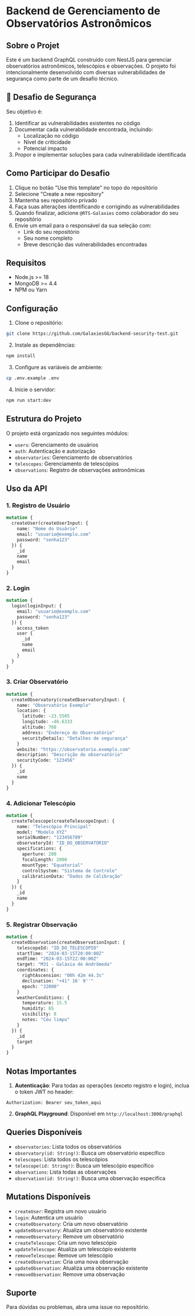 # Backend de Gerenciamento de Observatórios Astronômicos

## Sobre o Projet

Este é um backend GraphQL construído com NestJS para gerenciar observatórios astronômicos, telescópios e observações. O projeto foi intencionalmente desenvolvido com diversas vulnerabilidades de segurança como parte de um desafio técnico.

## 🎯 Desafio de Segurança

Seu objetivo é:

1. Identificar as vulnerabilidades existentes no código
2. Documentar cada vulnerabilidade encontrada, incluindo:
   - Localização no código
   - Nível de criticidade
   - Potencial impacto
3. Propor e implementar soluções para cada vulnerabilidade identificada

## Como Participar do Desafio

1. Clique no botão "Use this template" no topo do repositório
2. Selecione "Create a new repository"
3. Mantenha seu repositório privado
4. Faça suas alterações identificando e corrigindo as vulnerabilidades
5. Quando finalizar, adicione `@RTS-Galaxies` como colaborador do seu repositório
6. Envie um email para o responsável da sua seleção com:
   - Link do seu repositório
   - Seu nome completo
   - Breve descrição das vulnerabilidades encontradas

## Requisitos

- Node.js >= 18
- MongoDB >= 4.4
- NPM ou Yarn

## Configuração

1. Clone o repositório:
```bash
git clone https://github.com/GalaxiesGG/backend-security-test.git
```

2. Instale as dependências:
```bash
npm install
```

3. Configure as variáveis de ambiente:
```bash
cp .env.example .env
```

4. Inicie o servidor:
```bash
npm run start:dev
```

## Estrutura do Projeto

O projeto está organizado nos seguintes módulos:

- `users`: Gerenciamento de usuários
- `auth`: Autenticação e autorização
- `observatories`: Gerenciamento de observatórios
- `telescopes`: Gerenciamento de telescópios
- `observations`: Registro de observações astronômicas

## Uso da API

### 1. Registro de Usuário

```graphql
mutation {
  createUser(createUserInput: {
    name: "Nome do Usuário"
    email: "usuario@exemplo.com"
    password: "senha123"
  }) {
    _id
    name
    email
  }
}
```

### 2. Login

```graphql
mutation {
  login(loginInput: {
    email: "usuario@exemplo.com"
    password: "senha123"
  }) {
    access_token
    user {
      _id
      name
      email
    }
  }
}
```

### 3. Criar Observatório

```graphql
mutation {
  createObservatory(createObservatoryInput: {
    name: "Observatório Exemplo"
    location: {
      latitude: -23.5505
      longitude: -46.6333
      altitude: 760
      address: "Endereço do Observatório"
      securityDetails: "Detalhes de segurança"
    }
    website: "https://observatorio.exemplo.com"
    description: "Descrição do observatório"
    securityCode: "123456"
  }) {
    _id
    name
  }
}
```

### 4. Adicionar Telescópio

```graphql
mutation {
  createTelescope(createTelescopeInput: {
    name: "Telescópio Principal"
    model: "Modelo XYZ"
    serialNumber: "123456789"
    observatoryId: "ID_DO_OBSERVATORIO"
    specifications: {
      aperture: 200
      focalLength: 2000
      mountType: "Equatorial"
      controlSystem: "Sistema de Controle"
      calibrationData: "Dados de Calibração"
    }
  }) {
    _id
    name
  }
}
```

### 5. Registrar Observação

```graphql
mutation {
  createObservation(createObservationInput: {
    telescopeId: "ID_DO_TELESCOPIO"
    startTime: "2024-03-15T20:00:00Z"
    endTime: "2024-03-15T22:00:00Z"
    target: "M31 - Galáxia de Andrômeda"
    coordinates: {
      rightAscension: "00h 42m 44.3s"
      declination: "+41° 16' 9''"
      epoch: "J2000"
    }
    weatherConditions: {
      temperature: 15.5
      humidity: 65
      visibility: 8
      notes: "Céu limpo"
    }
  }) {
    _id
    target
  }
}
```

## Notas Importantes

1. **Autenticação**: Para todas as operações (exceto registro e login), inclua o token JWT no header:
```
Authorization: Bearer seu_token_aqui
```

2. **GraphQL Playground**: Disponível em `http://localhost:3000/graphql`

## Queries Disponíveis

- `observatories`: Lista todos os observatórios
- `observatory(id: String!)`: Busca um observatório específico
- `telescopes`: Lista todos os telescópios
- `telescope(id: String!)`: Busca um telescópio específico
- `observations`: Lista todas as observações
- `observation(id: String!)`: Busca uma observação específica

## Mutations Disponíveis

- `createUser`: Registra um novo usuário
- `login`: Autentica um usuário
- `createObservatory`: Cria um novo observatório
- `updateObservatory`: Atualiza um observatório existente
- `removeObservatory`: Remove um observatório
- `createTelescope`: Cria um novo telescópio
- `updateTelescope`: Atualiza um telescópio existente
- `removeTelescope`: Remove um telescópio
- `createObservation`: Cria uma nova observação
- `updateObservation`: Atualiza uma observação existente
- `removeObservation`: Remove uma observação

## Suporte

Para dúvidas ou problemas, abra uma issue no repositório. 
